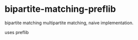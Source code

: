 # bipartite-matching-preflib
bipartite matching
multipartite matching, naive implementation. 


uses preflib
